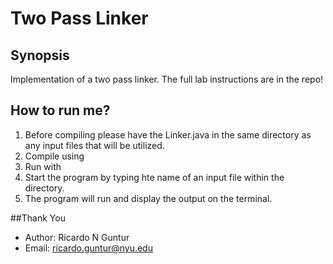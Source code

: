 # Two Pass Linker

## Synopsis
Implementation of a two pass linker. The full lab instructions are in the repo!

## How to run me?
1. Before compiling please have the Linker.java in the same directory as any input files that will be utilized.
2. Compile using <javac Linker.java>
3. Run with <java Linker>
4. Start the program by typing hte name of an input file within the directory.
5. The program will run and display the output on the terminal.

##Thank You
- Author: Ricardo N Guntur 
- Email: <ricardo.guntur@nyu.edu>
